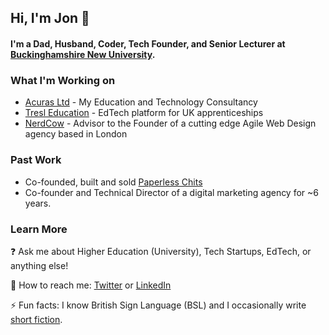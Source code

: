 ## Hi, I'm Jon 👋

#### I'm a Dad, Husband, Coder, Tech Founder, and Senior Lecturer at [Buckinghamshire New University](https://bucks.ac.uk/).

### What I'm Working on

- [Acuras Ltd](https://acuras.co.uk/) - My Education and Technology Consultancy 
- [Tresl Education](https://tresl.education/) - EdTech platform for UK apprenticeships
- [NerdCow](https://nerdcow.co.uk/) - Advisor to the Founder of a cutting edge Agile Web Design agency based in London

### Past Work

- Co-founded, built and sold [Paperless Chits](https://paperlesschits.com) 
- Co-founder and Technical Director of a digital marketing agency for ~6 years.

### Learn More

❓ Ask me about Higher Education (University), Tech Startups, EdTech, or anything else!

💬 How to reach me: [Twitter](https://twitter.com/iamjonjackson) or [LinkedIn](https://www.linkedin.com/in/iamjonjackson/)

⚡ Fun facts: I know British Sign Language (BSL) and I occasionally write [short fiction](https://medium.com/j-m-jackson-writes/my-writing-1f7ae057b815).
